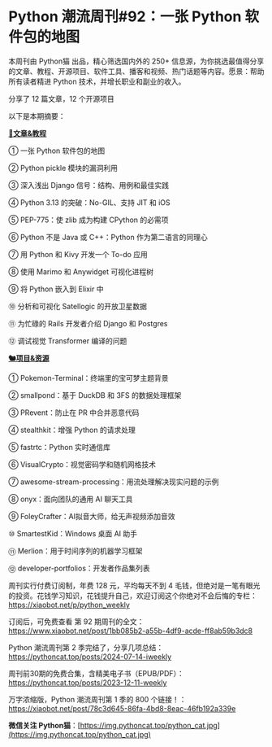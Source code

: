 # Python 潮流周刊#92：一张 Python 软件包的地图

本周刊由 Python猫 出品，精心筛选国内外的 250+ 信息源，为你挑选最值得分享的文章、教程、开源项目、软件工具、播客和视频、热门话题等内容。愿景：帮助所有读者精进 Python 技术，并增长职业和副业的收入。

分享了 12 篇文章，12 个开源项目

以下是本期摘要： 

**[🦄文章&教程](https://xiaobot.net/p/python_weekly)**


① 一张 Python 软件包的地图

② Python pickle 模块的漏洞利用

③ 深入浅出 Django 信号：结构、用例和最佳实践

④ Python 3.13 的突破：No-GIL、支持 JIT 和 iOS

⑤ PEP-775：使 zlib 成为构建 CPython 的必需项

⑥ Python 不是 Java 或 C++：Python 作为第二语言的同理心

⑦ 用 Python 和 Kivy 开发一个 To-do 应用

⑧ 使用 Marimo 和 Anywidget 可视化进程树

⑨ 将 Python 嵌入到 Elixir 中

⑩ 分析和可视化 Satellogic 的开放卫星数据

⑪ 为忙碌的 Rails 开发者介绍 Django 和 Postgres

⑫ 调试视觉 Transformer 编译的问题

**[🐿️项目&资源](https://xiaobot.net/p/python_weekly)**


① Pokemon-Terminal：终端里的宝可梦主题背景

② smallpond：基于 DuckDB 和 3FS 的数据处理框架

③ PRevent：防止在 PR 中合并恶意代码

④ stealthkit：增强 Python 的请求处理

⑤ fastrtc：Python 实时通信库

⑥ VisualCrypto：视觉密码学和随机网格技术

⑦ awesome-stream-processing：用流处理解决现实问题的示例

⑧ onyx：面向团队的通用 AI 聊天工具

⑨ FoleyCrafter：AI拟音大师，给无声视频添加音效

⑩ SmartestKid：Windows 桌面 AI 助手

⑪ Merlion：用于时间序列的机器学习框架

⑫ developer-portfolios：开发者作品集列表



周刊实行付费订阅制，年费 128 元，平均每天不到 4 毛钱，但绝对是一笔有眼光的投资。花钱学习知识，花钱提升自己，欢迎订阅这个你绝对不会后悔的专栏：https://xiaobot.net/p/python_weekly

订阅后，可免费查看 第 92 期周刊的全文：https://www.xiaobot.net/post/1bb085b2-a55b-4df9-acde-ff8ab59b3dc8

Python 潮流周刊第 2 季完结了，分享几项总结：https://pythoncat.top/posts/2024-07-14-iweekly

周刊前30期的免费合集，含精美电子书（EPUB/PDF）：https://pythoncat.top/posts/2023-12-11-weekly

万字浓缩版，Python 潮流周刊第 1 季的 800 个链接！：https://xiaobot.net/post/78c3d645-86fa-4bd8-8eac-46fb192a339e

**微信关注 Python猫**：[https://img.pythoncat.top/python_cat.jpg](https://img.pythoncat.top/python_cat.jpg)

